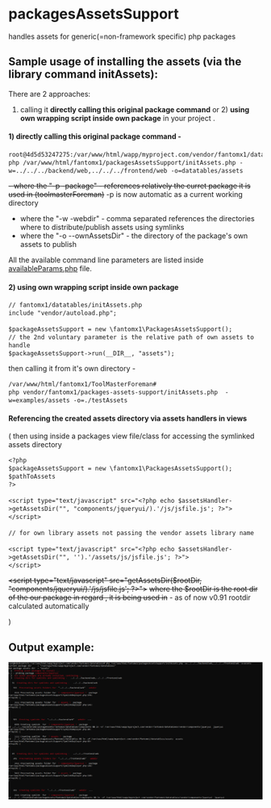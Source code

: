 # packagesAssetsSupport
handles assets for generic(=non-framework specific) php packages



## Sample usage of installing the assets (via the library command initAssets):

There are 2 approaches:

1) calling it **directly calling this original package command** or 2) **using own wrapping script inside own package** in your project .

#### 1) directly calling this original package command - 
```
root@4d5d53247275:/var/www/html/wapp/myproject.com/vendor/fantomx1/datatabless# 
php /var/www/html/fantomx1/packagesAssetsSupport/initAssets.php -w=../../../backend/web,../../../frontend/web -o=datatables/assets   
```
~~- where the "-p -package" - references relatively the curret package it is used in (toolmasterForeman)~~ -p is now automatic as a current working directory
- where the "-w -webdir" - comma separated references the directories where to distribute/publish assets using symlinks
- where the "-o --ownAssetsDir" - the directory of the package's own assets to  publish 

All the available command line parameters are listed inside [availableParams.php](availableParams.php) file.
   

#### 2) using own wrapping script inside own package
```
// fantomx1/datatables/initAssets.php
include "vendor/autoload.php";

$packageAssetsSupport = new \fantomx1\PackagesAssetsSupport();
// the 2nd voluntary parameter is the relative path of own assets to handle
$packageAssetsSupport->run(__DIR__, "assets");
```
then calling it from it's own directory -
```
/var/www/html/fantomx1/ToolMasterForeman# 
php vendor/fantomx1/packages-assets-support/initAssets.php  -w=examples/assets -o=./testAssets
```


#### Referencing the created assets directory via assets handlers in views

(
then using inside a packages view file/class for accessing the symlinked assets directory
```
<?php
$packageAssetsSupport = new \fantomx1\PackagesAssetsSupport();
$pathToAssets 
?>

<script type="text/javascript" src="<?php echo $assetsHandler->getAssetsDir("", "components/jqueryui/).'/js/jsfile.js'; ?>">
</script>

// for own library assets not passing the vendor assets library name

<script type="text/javascript" src="<?php echo $assetsHandler->getAssetsDir("", '').'/assets/js/jsfile.js'; ?>">
</script>
```

~~<script type="text/javascript" src="<?php echo $assetsHandler->getAssetsDir($rootDir, "components/jqueryui/).'/js/jsfile.js'; ?>">~~
~~where the $rootDir is the root dir of the our package in regard , it is being used in~~ - as of now v0.91 rootdir calculated automatically

)
## Output example:

![Showcase](showcase.png)


